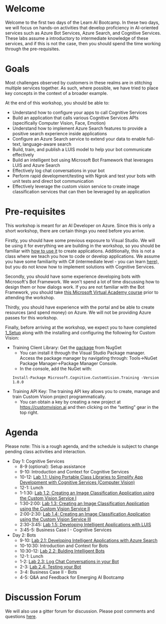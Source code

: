 # Welcome 

Welcome to the first two days of the Learn AI Bootcamp. In these two days, we will focus on hands-on activities that develop proficiency in AI-oriented services such as Azure Bot Services, Azure Search, and Cognitive Services. These labs assume a introductory to intermediate knowledge of these services, and if this is not the case, then you should spend the time working through the pre-requisites.

# Goals

Most challenges observed by customers in these realms are in stitching multiple services together. As such, where possible, we have tried to place key concepts in the context of a broader example. 

At the end of this workshop, you should be able to:

- Understand how to configure your apps to call Cognitive Services
- Build an application that calls various Cognitive Services APIs (specifically Computer Vision, Face, Emotion)
- Understand how to implement Azure Search features to provide a positive search experience inside applications
- Configure an Azure Search service to extend your data to enable full-text, language-aware search
- Build, train, and publish a LUIS model to help your bot communicate effectively
- Build an intelligent bot using Microsoft Bot Framework that leverages LUIS and Azure Search
- Effectively log chat conversations in your bot
- Perform rapid development/testing with Ngrok and test your bots with unit tests and direct bot communication
- Effectively leverage the custom vision service to create image classification services that can then be leveraged by an application

# Pre-requisites

This workshop is meant for an AI Developer on Azure. Since this is only a short workshop, there are certain things you need before you arrive.

Firstly, you should have some previous exposure to Visual Studio. We will be using it for everything we are building in the workshop, so you should be familiar with [how to use it](https://docs.microsoft.com/en-us/visualstudio/ide/visual-studio-ide) to create applications. Additionally, this is not a class where we teach you how to code or develop applications. We assume you have some familiarity with C# (intermediate level - you can learn [here](https://mva.microsoft.com/en-us/training-courses/c-fundamentals-for-absolute-beginners-16169?l=Lvld4EQIC_2706218949)), but you do not know how to implement solutions with Cognitive Services. 

Secondly, you should have some experience developing bots with Microsoft's Bot Framework. We won't spend a lot of time discussing how to design them or how dialogs work. If you are not familiar with the Bot Framework, you should take [this Microsoft Virtual Academy course](https://mva.microsoft.com/en-us/training-courses/creating-bots-in-the-microsoft-bot-framework-using-c-17590#!) prior to attending the workshop.

Thirdly, you should have experience with the portal and be able to create resources (and spend money) on Azure. We will not be providing Azure passes for this workshop.

Finally, before arriving at the workshop, we expect you to have completed [1_Setup](./lab01.1-computer_vision/1_Setup.md) along with the installing and configuring the following for Custom Vision:
  * Training Client Library: Get the [package](https://www.nuget.org/packages/Microsoft.Cognitive.CustomVision.Training/) from NugGet 
    * You can install it through the Visual Studio Package manager. Access the package manager by navigating through: Tools->NuGet Package Manager->Package Manager Console. 
    * In the console, add the NuGet with: 
    ```
    Install-Package Microsoft.Cognitive.CustomVision.Training -Version 1.0.0
    ```
  * Training API Key: The training API key allows you to create, manage and train Custom Vision project programmatically.
    * You can obtain a key by creating a new project at https://customvision.ai and then clicking on the “setting” gear in the top right. 



# Agenda

Please note: This is a rough agenda, and the schedule is subject to change pending class activities and interaction.

- Day 1: Cognitive Services
  - 8-9 (optional): Setup assistance
  - 9-10: Introduction and Context for Cognitive Services
  - 10-12: [Lab 1.1: Using Portable Class Libraries to Simplify App Development with Cognitive Services (Computer Vision)][lab-cogsrvc-301]
  - 12-1: Lunch
  - 1-1:30: [Lab 1.2: Creating an Image Classification Application using the Custom Vision Service I][lab-cogsrvc-321]
  - 1:30-2:00: [Lab 1.3: Creating an Image Classification Application using the Custom Vision Service II][lab-cogsrvc-322]
  - 2:00-2:30: [Lab 1.4: Creating an Image Classification Application using the Custom Vision Service III][lab-cogsrvc-323]
  - 2:30-3:45: [Lab 1.5: Developing Intelligent Applications with LUIS][lab-cogsrvc-341]
  - 3:45-5: Business Case I - Cognitive Services
- Day 2: Bots
  - 9-10: [Lab 2.1: Developing Intelligent Applications with Azure Search][lab-azsearch-301]
  - 10-10:30: Introduction and Context for Bots
  - 10:30-12: [Lab 2.2: Bulding Intelligent Bots][lab-intelbot-301]
  - 12-1: Lunch
  - 1-2:  [Lab 2.3: Log Chat Conversations in your Bot][lab-intelbot-311]
  - 2-3: [Lab 2.4: Testing your Bot][lab-intelbot-321]
  - 3-4: Business Case II - Bots
  - 4-5: Q&A and Feedback for Emerging AI Bootcamp


# Discussion Forum

We will also use a gitter forum for discussion. Please post comments and questions [here][gitter].

[lab-cogsrvc-301]: https://aka.ms/LearnAI-EmergingAIDevBootcamp-cogsrvc-301
[lab-cogsrvc-321]: https://aka.ms/LearnAI-EmergingAIDevBootcamp-cogsrvc-321
[lab-cogsrvc-322]: https://aka.ms/LearnAI-EmergingAIDevBootcamp-cogsrvc-322
[lab-cogsrvc-323]: https://aka.ms/LearnAI-EmergingAIDevBootcamp-cogsrvc-323
[lab-cogsrvc-341]: https://aka.ms/LearnAI-EmergingAIDevBootcamp-cogsrvc-341
[lab-azsearch-301]: https://aka.ms/LearnAI-EmergingAIDevBootcamp-azsearch-301
[lab-intelbot-301]: https://aka.ms/LearnAI-EmergingAIDevBootcamp-intelbot-301
[lab-intelbot-311]: https://aka.ms/LearnAI-EmergingAIDevBootcamp-intelbot-311
[lab-intelbot-321]:https://aka.ms/LearnAI-EmergingAIDevBootcamp-intelbot-321
[gitter]: https://gitter.im/LearnAI-Bootcamps

